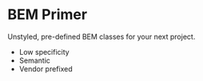 # BEM Primer
Unstyled, pre-defined BEM classes for your next project.

- Low specificity
- Semantic
- Vendor prefixed
